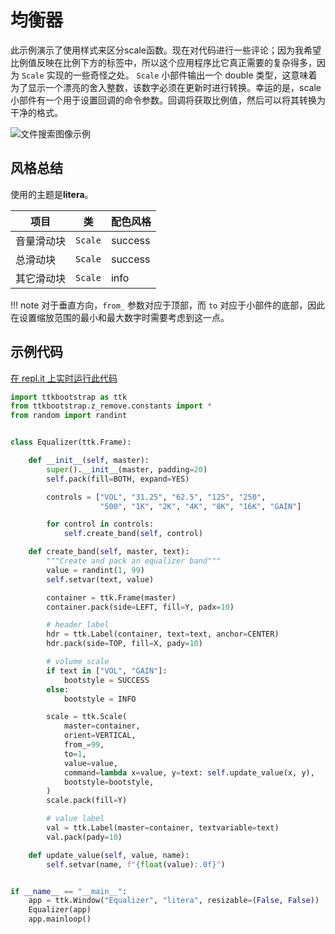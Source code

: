 # 均衡器
此示例演示了使用样式来区分scale函数。现在对代码进行一些评论；因为我希望比例值反映在比例下方的标签中，所以这个应用程序比它真正需要的复杂得多，因为 `Scale` 实现的一些奇怪之处。 `Scale` 小部件输出一个 double 类型，这意味着为了显示一个漂亮的舍入整数，该数字必须在更新时进行转换。幸运的是，scale 小部件有一个用于设置回调的命令参数。回调将获取比例值，然后可以将其转换为干净的格式。

![文件搜索图像示例](../assets/gallery/equalizer.png)

## 风格总结
使用的主题是**litera**。

|项目 |类 |配色风格 |
| --- | --- | --- |
|音量滑动块 | `Scale` |success|
|总滑动块 | `Scale` |success|
|其它滑动块 | `Scale` |info |

!!! note
    对于垂直方向，`from_` 参数对应于顶部，而 `to` 对应于小部件的底部，因此在设置缩放范围的最小和最大数字时需要考虑到这一点。

## 示例代码
[在 repl.it 上实时运行此代码](https://replit.com/@israel-dryer/equalizer#main.py)

```python
import ttkbootstrap as ttk
from ttkbootstrap.z_remove.constants import *
from random import randint


class Equalizer(ttk.Frame):

    def __init__(self, master):
        super().__init__(master, padding=20)
        self.pack(fill=BOTH, expand=YES)

        controls = ["VOL", "31.25", "62.5", "125", "250",
                    "500", "1K", "2K", "4K", "8K", "16K", "GAIN"]

        for control in controls:
            self.create_band(self, control)

    def create_band(self, master, text):
        """Create and pack an equalizer band"""
        value = randint(1, 99)
        self.setvar(text, value)

        container = ttk.Frame(master)
        container.pack(side=LEFT, fill=Y, padx=10)

        # header label
        hdr = ttk.Label(container, text=text, anchor=CENTER)
        hdr.pack(side=TOP, fill=X, pady=10)

        # volume scale
        if text in ["VOL", "GAIN"]:
            bootstyle = SUCCESS
        else:
            bootstyle = INFO

        scale = ttk.Scale(
            master=container,
            orient=VERTICAL,
            from_=99,
            to=1,
            value=value,
            command=lambda x=value, y=text: self.update_value(x, y),
            bootstyle=bootstyle,
        )
        scale.pack(fill=Y)

        # value label
        val = ttk.Label(master=container, textvariable=text)
        val.pack(pady=10)

    def update_value(self, value, name):
        self.setvar(name, f"{float(value):.0f}")


if __name__ == "__main__":
    app = ttk.Window("Equalizer", "litera", resizable=(False, False))
    Equalizer(app)
    app.mainloop()
```